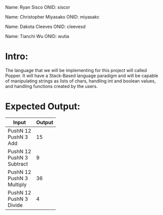 Name: Ryan Sisco 			ONID: siscor

Name: Christopher Miyasako	ONID: miyasakc

Name: Dakota Cleeves 		ONID: cleevesd

Name: Tianchi Wu 			ONID: wutia

# Intro:
The language that we will be implementing for this project will 
called Popper. It will have a Stack-Based language paradigm and
will be capable of manipulating strings as lists of chars,
handling int and boolean values, and handling functions created
by the users.

# Expected Output:

| Input | Output |
| --- |---	|
| PushN 12 <br/> PushN 3 <br/> Add |15 |
| PushN 12 <br/> PushN 3 <br/> Subtract |9 |
| PushN 12 <br/> PushN 3 <br/> Multiply |36 |
| PushN 12 <br/> PushN 3 <br/> Divide |4 |

